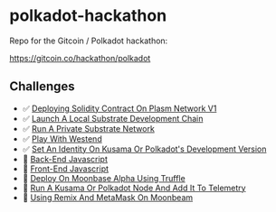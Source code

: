 # polkadot-hackathon

Repo for the Gitcoin / Polkadot hackathon:

https://gitcoin.co/hackathon/polkadot

## Challenges

- ✅ [Deploying Solidity Contract On Plasm Network V1](./challenges/deploying-solidity-contract-on-plasm-network-v1/)
- ✅ [Launch A Local Substrate Development Chain](./challenges/local-substrate-dev-chain/)
- ✅ [Run A Private Substrate Network](./challenges/run-a-private-substrate-network/)
- ✅ [Play With Westend](./challenges/play-with-westend/)
- ✅ [Set An Identity On Kusama Or Polkadot's Development Version](./challenges/id-dev-version/)
- 🚧 [Back-End Javascript](./challenges/backend-javascript/)
- 🚧 [Front-End Javascript](./challenges/front-end-javascript/)
- 🚧 [Deploy On Moonbase Alpha Using Truffle](./challenges/deploy-on-moonbase-alpha-using-truffle/)
- 🚧 [Run A Kusama Or Polkadot Node And Add It To Telemetry](./challenges/node-telemetry/)
- 🚧 [Using Remix And MetaMask On Moonbeam](./challenges/remix-metamask-moonbeam/)
